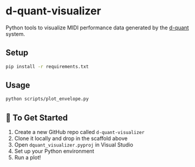 # d-quant-visualizer

Python tools to visualize MIDI performance data generated by the [d-quant](https://github.com/yourusername/d-quant) system.

## Setup

```bash
pip install -r requirements.txt
```

## Usage
```bash
python scripts/plot_envelope.py
```

## 🚀 To Get Started

1. Create a new GitHub repo called `d-quant-visualizer`
2. Clone it locally and drop in the scaffold above
3. Open `dquant_visualizer.pyproj` in Visual Studio
4. Set up your Python environment
5. Run a plot!


